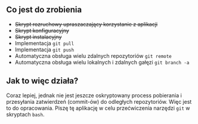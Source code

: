 ## Co jest do zrobienia

* ~~Skrypt rozruchowy upraszaczający korzystanie z aplikacji~~
* ~~Skrypt konfiguracyjny~~
* ~~Skrypt instalacyjny~~
* Implementacja `git pull`
* Implementacja `git push`
* Automatyczna obsługa wielu zdalnych repozytoriów `git remote`
* Automatyczna obsługa wielu lokalnych i zdalnych gałęzi `git branch -a`


## Jak to więc działa?

Coraz lepiej, jednak nie jest jeszcze oskryptowany process pobierania i przesyłania zatwierdzeń (commit-ów) do odległych repozytoriów. Więc jest to do opracowania. Piszę tę aplikację w celu przećwiczenia  narzędzi `git` w skryptach `bash`.
